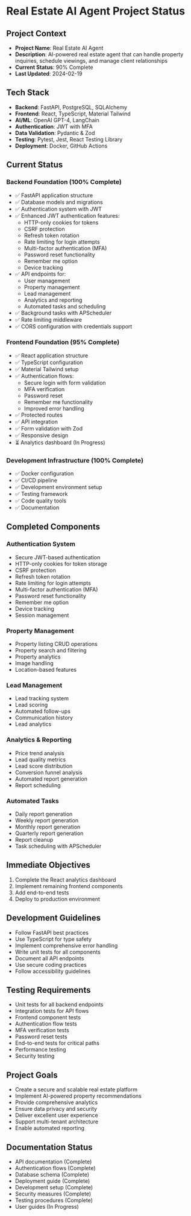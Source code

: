 # Real Estate AI Agent Project Status

## Project Context
- **Project Name**: Real Estate AI Agent
- **Description**: AI-powered real estate agent that can handle property inquiries, schedule viewings, and manage client relationships
- **Current Status**: 90% Complete
- **Last Updated**: 2024-02-19

## Tech Stack
- **Backend**: FastAPI, PostgreSQL, SQLAlchemy
- **Frontend**: React, TypeScript, Material Tailwind
- **AI/ML**: OpenAI GPT-4, LangChain
- **Authentication**: JWT with MFA
- **Data Validation**: Pydantic & Zod
- **Testing**: Pytest, Jest, React Testing Library
- **Deployment**: Docker, GitHub Actions

## Current Status

### Backend Foundation (100% Complete)
- ✅ FastAPI application structure
- ✅ Database models and migrations
- ✅ Authentication system with JWT
- ✅ Enhanced JWT authentication features:
  - HTTP-only cookies for tokens
  - CSRF protection
  - Refresh token rotation
  - Rate limiting for login attempts
  - Multi-factor authentication (MFA)
  - Password reset functionality
  - Remember me option
  - Device tracking
- ✅ API endpoints for:
  - User management
  - Property management
  - Lead management
  - Analytics and reporting
  - Automated tasks and scheduling
- ✅ Background tasks with APScheduler
- ✅ Rate limiting middleware
- ✅ CORS configuration with credentials support

### Frontend Foundation (95% Complete)
- ✅ React application structure
- ✅ TypeScript configuration
- ✅ Material Tailwind setup
- ✅ Authentication flows:
  - Secure login with form validation
  - MFA verification
  - Password reset
  - Remember me functionality
  - Improved error handling
- ✅ Protected routes
- ✅ API integration
- ✅ Form validation with Zod
- ✅ Responsive design
- ⏳ Analytics dashboard (In Progress)

### Development Infrastructure (100% Complete)
- ✅ Docker configuration
- ✅ CI/CD pipeline
- ✅ Development environment setup
- ✅ Testing framework
- ✅ Code quality tools
- ✅ Documentation

## Completed Components

### Authentication System
- Secure JWT-based authentication
- HTTP-only cookies for token storage
- CSRF protection
- Refresh token rotation
- Rate limiting for login attempts
- Multi-factor authentication (MFA)
- Password reset functionality
- Remember me option
- Device tracking
- Session management

### Property Management
- Property listing CRUD operations
- Property search and filtering
- Property analytics
- Image handling
- Location-based features

### Lead Management
- Lead tracking system
- Lead scoring
- Automated follow-ups
- Communication history
- Lead analytics

### Analytics & Reporting
- Price trend analysis
- Lead quality metrics
- Lead score distribution
- Conversion funnel analysis
- Automated report generation
- Report scheduling

### Automated Tasks
- Daily report generation
- Weekly report generation
- Monthly report generation
- Quarterly report generation
- Report cleanup
- Task scheduling with APScheduler

## Immediate Objectives
1. Complete the React analytics dashboard
2. Implement remaining frontend components
3. Add end-to-end tests
4. Deploy to production environment

## Development Guidelines
- Follow FastAPI best practices
- Use TypeScript for type safety
- Implement comprehensive error handling
- Write unit tests for all components
- Document all API endpoints
- Use secure coding practices
- Follow accessibility guidelines

## Testing Requirements
- Unit tests for all backend endpoints
- Integration tests for API flows
- Frontend component tests
- Authentication flow tests
- MFA verification tests
- Password reset tests
- End-to-end tests for critical paths
- Performance testing
- Security testing

## Project Goals
- Create a secure and scalable real estate platform
- Implement AI-powered property recommendations
- Provide comprehensive analytics
- Ensure data privacy and security
- Deliver excellent user experience
- Support multi-tenant architecture
- Enable automated reporting

## Documentation Status
- API documentation (Complete)
- Authentication flows (Complete)
- Database schema (Complete)
- Deployment guide (Complete)
- Development setup (Complete)
- Security measures (Complete)
- Testing procedures (Complete)
- User guides (In Progress) 
